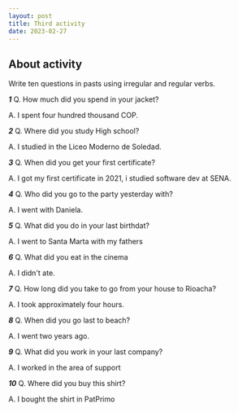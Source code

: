 ```yaml
---
layout: post
title: Third activity
date: 2023-02-27
---
```


## About activity
Write ten questions in pasts using irregular and regular verbs.

***1***
Q. How much did you spend  in your jacket?

A. I spent four hundred thousand COP.

***2***
Q. Where did you study High school?

A. I studied in the Liceo Moderno de Soledad.

***3***
Q. When did you get your first certificate?

A. I got my first certificate in 2021, i studied software dev at SENA.

***4***
Q. Who did you go to the party yesterday with?

A. I went with Daniela.

***5***
Q. What did you do in your last birthdat?

A. I went to Santa Marta with my fathers

***6***
Q. What did you eat in the cinema

A. I didn't ate.

***7***
Q. How long did you take to go from your house to Rioacha?

A. I took approximately four hours.

***8***
Q. When did you go last to beach?

A. I went two years ago.

***9***
Q. What did you work in your last company? 

A. I worked in the area of support

***10***
Q. Where did you buy this shirt?

A. I bought the shirt in PatPrimo